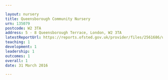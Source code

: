 ```yaml
---

layout: nursery
title: Queensborough Community Nursery
urn: 135079
postcode: W2 3TA
address: 5 - 8 Queensborough Terrace, London, W2 3TA
latestReportUrl: https://reports.ofsted.gov.uk/provider/files/2561686/urn/135079.pdf
teaching: 1
development: 1
leadership: 1
outcomes: 1
overall: 1
date: 31 March 2016

---
```

